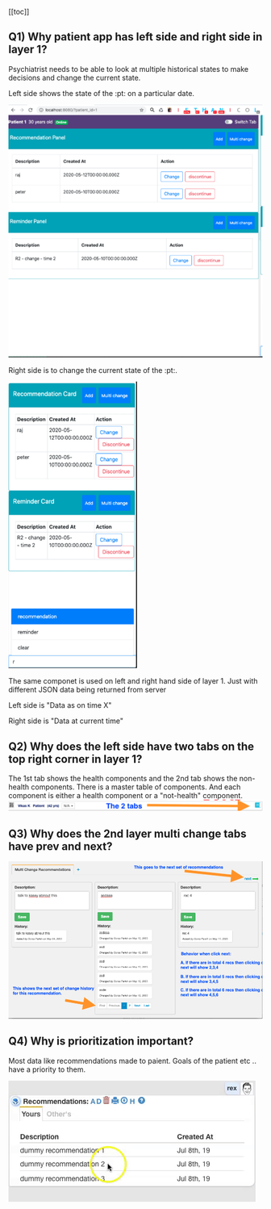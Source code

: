 [[toc]]

## Q1) Why patient app has left side and right side in layer 1?

Psychiatrist needs to be able to look at multiple historical states to make decisions and change the current state.

Left side shows the state of the :pt: on a particular date.

![state-of-patient](./images/state-of-patient-on-a-specific-date.png)

Right side is to change the current state of the :pt:.

![Change state of patient](./images/change-state-of-the-patient.png)

The same componet is used on left and right hand side of layer 1. Just with different JSON data being returned from server

Left side is "Data as on time X"

Right side is "Data at current time"

## Q2) Why does the left side have two tabs on the top right corner in layer 1?

The 1st tab shows the health components and the 2nd tab shows the non-health components. There is a master table of components. And each component is either a health component or a "not-health" component.
![patient file](./images/two-tabs-in-the-header.png)

## Q3) Why does the 2nd layer multi change tabs have prev and next?

![patient file](./images/page-in-2nd-layer.png)

## Q4) Why is prioritization important?

Most data like recommendations made to paient. Goals of the patient etc .. have a priority to them.

![patient file](./images/rex-ordering-demo.gif)
